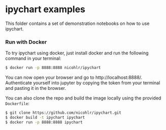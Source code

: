 # ipychart examples

This folder contains a set of demonstration notebooks on how to use ipychart.

### Run with Docker

To try ipychart using docker, just install docker and run the following command in your terminal:

```sh
$ docker run -p 8888:8888 nicohlr/ipychart
```

You can now open your browser and go to http://localhost:8888/. Authenticate yourself into jupyter by copying the token from your terminal and pasting it in the browser.

You can also clone the repo and build the image locally using the provided `Dockerfile`:

```sh
$ git clone https://github.com/nicohlr/ipychart.git
$ docker build -t ipychart ipychart
$ docker run -p 8888:8888 ipychart
```